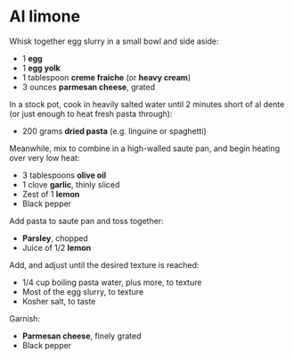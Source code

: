 # Al limone

Whisk together egg slurry in a small bowl and side aside:

- 1 **egg**
- 1 **egg yolk**
- 1 tablespoon **creme fraiche** (or **heavy cream**)
- 3 ounces **parmesan cheese**, grated

In a stock pot, cook in heavily salted water until 2 minutes short of al dente (or just enough to heat fresh pasta through):

- 200 grams **dried pasta** (e.g. linguine or spaghetti)

Meanwhile, mix to combine in a high-walled saute pan, and begin heating over very low heat:

- 3 tablespoons **olive oil**
- 1 clove **garlic**, thinly sliced
- Zest of 1 **lemon**
- Black pepper

Add pasta to saute pan and toss together:

- **Parsley**, chopped
- Juice of 1/2 **lemon**

Add, and adjust until the desired texture is reached:

- 1/4 cup boiling pasta water, plus more, to texture
- Most of the egg slurry, to texture
- Kosher salt, to taste

Garnish:

- **Parmesan cheese**, finely grated
- Black pepper
